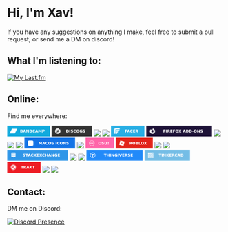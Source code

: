 <h1 align="left">Hi, I'm Xav!</h1>
If you have any suggestions on anything I make, feel free to submit a pull request, or send me a DM on discord!

<h2 align="left">What I'm listening to:</h2>

[![My Last.fm](https://lastfm-recently-played.vercel.app/api?user=sq1000000)](https://www.last.fm/user/sq1000000)

<h2 align="left">Online:</h2>
<p align="left">Find me everywhere:</p>
<a href="https://bandcamp.com/sq1000000"><img src="https://raw.githubusercontent.com/sq1000000/sq1000000/main/assets/bandcamp.svg" height=25></a> <a href="https://www.discogs.com/user/sq1000000"><img src="https://raw.githubusercontent.com/sq1000000/sq1000000/main/assets/discogs.svg" height=25></a> <a href="https://discord.com/users/400104397683556354"><img src="https://img.shields.io/badge/Discord-5865F2?style=for-the-badge&logo=discord&logoColor=white" height=25></a> <a href="https://dribbble.com/sq1000000"><img src="https://img.shields.io/badge/Dribbble-EA4C89?style=for-the-badge&logo=dribbble&logoColor=white" height=25></a> <a href="https://www.facer.io/user/7S9E06WYeT"><img src="https://raw.githubusercontent.com/sq1000000/sq1000000/main/assets/facer.svg" height=25></a> <a href="https://addons.mozilla.org/en-US/firefox/user/17594082/"><img src="https://raw.githubusercontent.com/sq1000000/sq1000000/main/assets/firefox add-ons.svg" height=25></a> <a href="https://github.com/sq1000000"><img src="https://img.shields.io/badge/GitHub-100000?style=for-the-badge&logo=github&logoColor=white" height=25></a> <a href="https://www.last.fm/user/sq1000000"><img src="https://img.shields.io/badge/last.fm-D51007?style=for-the-badge&logo=last.fm&logoColor=white" height=25></a> </a> <a href="https://www.linkedin.com/in/xavier-camden-348982243/"><img src="https://img.shields.io/badge/linkedin-%230077B5.svg?&style=for-the-badge&logo=linkedin&logoColor=white" height=25></a> <a href="https://macosicons.com/#/u/sq1000000"><img src="https://raw.githubusercontent.com/sq1000000/sq1000000/main/assets/macos icons.svg" height=25></a> <a href="https://community.oneplus.com/wap/user-main/1099448674251440233/index"><img src="https://img.shields.io/badge/OnePlusForums-%23EB0028.svg?style=for-the-badge&logo=OnePlus&logoColor=white" height=25></a> <a href="https://osu.ppy.sh/users/29274648"><img src="https://raw.githubusercontent.com/sq1000000/sq1000000/main/assets/osu!.svg" height=25></a> <a href="https://www.roblox.com/users/364649986/profile"><img src="https://raw.githubusercontent.com/sq1000000/sq1000000/main/assets/roblox.svg" height=25></a> <a href="https://www.soundcloud.com/sq1000000"><img src="https://img.shields.io/badge/SoundCloud-FF3300?style=for-the-badge&logo=soundcloud&logoColor=white" height=25></a> <a href="https://open.spotify.com/user/carg4j1r92w4gxh1k55c0tjvd"><img src="https://img.shields.io/badge/Spotify-1ED760?&style=for-the-badge&logo=spotify&logoColor=white" height=25></a> <a href="https://meta.stackexchange.com/users/1245829/xavier-camden"><img src="https://raw.githubusercontent.com/sq1000000/sq1000000/main/assets/stackexchange.svg" height=25></a> <a href="https://stackoverflow.com/users/12091601/xavier-camden"><img src="https://img.shields.io/badge/Stack_Overflow-FE7A16?style=for-the-badge&logo=stack-overflow&logoColor=white" height=25></a> <a href="https://steamcommunity.com/id/sq1000000"><img src="https://img.shields.io/badge/Steam-000000?style=for-the-badge&logo=steam&logoColor=white" height=25></a> <a href="https://www.thingiverse.com/sq1000000"><img src="https://raw.githubusercontent.com/sq1000000/sq1000000/main/assets/thingiverse.svg" height=25></a> <a href="https://www.tinkercad.com/users/8vflJSn7Jal"><img src="https://raw.githubusercontent.com/sq1000000/sq1000000/main/assets/tinkercad.svg" height=25></a> <a href="https://trakt.tv/users/sq1000000"><img src="https://raw.githubusercontent.com/sq1000000/sq1000000/main/assets/trakt.svg" height=25></a> <a href="https://www.twitch.tv/sq1000000"><img src="https://img.shields.io/badge/Twitch-%239146FF.svg?style=for-the-badge&logo=Twitch&logoColor=white" height=25></a> <a href="https://forum.xda-developers.com/m/xqcamden.9877962/"><img src="https://img.shields.io/badge/XDA--Developers-%23AC6E2F.svg?style=for-the-badge&logo=XDA-Developers&logoColor=white" height=25></a>

<h2 align="left">Contact:</h2>
<p align="left">DM me on Discord:</p>

[![Discord Presence](https://lanyard.cnrad.dev/api/400104397683556354)](https://discord.com/users/400104397683556354)
